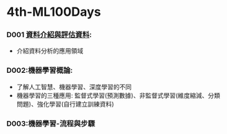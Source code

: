 # 4th-ML100Days
### D001 <a href = "https://ai100-fileentity.cupoy.com/4th/dailytask/1581070199925/1581075194485/__PDF__?t=1581075232786">資料介紹與評估資料</a>: 
* 介紹資料分析的應用領域
### D002:機器學習概論:
* 了解人工智慧、機器學習、深度學習的不同
* 機器學習的三種應用: 監督式學習(預測數據)、非監督式學習(維度縮減、分類問題)、強化學習(自行建立訓練資料)
### D003:機器學習-流程與步驟
